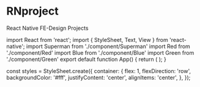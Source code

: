 # RNproject
React Native FE-Design Projects

import React from 'react';
import { StyleSheet, Text, View } from 'react-native';
import Superman from './component/Superman'
import Red from './component/Red'
import Blue from './component/Blue'
import Green from './component/Green'
export default function App() {
  return (
    <View style={styles.container}>
      <Red />
      <Blue />
      <Green />
    </View>
  );
}

const styles = StyleSheet.create({
  container: {
    flex: 1,
    flexDirection: 'row',
    backgroundColor: '#fff',
    justifyContent: 'center',
    alignItems: 'center',
  },
});
